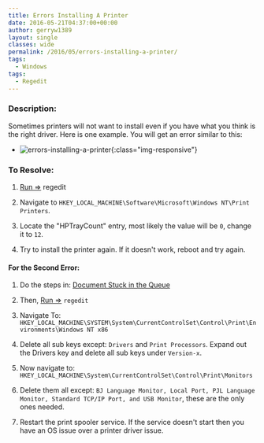 ```yaml
---
title: Errors Installing A Printer
date: 2016-05-21T04:37:00+00:00
author: gerryw1389
layout: single
classes: wide
permalink: /2016/05/errors-installing-a-printer/
tags:
  - Windows
tags:
  - Regedit
---
```

<!--more-->

### Description:

Sometimes printers will not want to install even if you have what you think is the right driver. Here is one example. You will get an error similar to this:

  - ![errors-installing-a-printer](https://automationadmin.com/assets/images/uploads/2016/09/errors-installing-a-printer.jpg){:class="img-responsive"}


### To Resolve:

1. [Run =>](https://automationadmin.com/2016/05/command-prompt-overview/) regedit

2. Navigate to `HKEY_LOCAL_MACHINE\Software\Microsoft\Windows NT\Print Printers`.

3. Locate the "HPTrayCount" entry, most likely the value will be `0`, change it to `12`.

4. Try to install the printer again. If it doesn't work, reboot and try again.

#### For the Second Error:

1. Do the steps in: [Document Stuck in the Queue](https://automationadmin.com/2016/05/document-stuck-in-queue/)

2. Then, [Run =>](https://automationadmin.com/2016/05/command-prompt-overview/) `regedit`

3. Navigate To: `HKEY_LOCAL_MACHINE\SYSTEM\System\CurrentControlSet\Control\Print\Environments\Windows NT x86`

4. Delete all sub keys except: `Drivers` and `Print Processors`. Expand out the Drivers key and delete all sub keys under `Version-x`.

5. Now navigate to: `HKEY_LOCAL_MACHINE\System\CurrentControlSet\Control\Print\Monitors`

6. Delete them all except: `BJ Language Monitor, Local Port, PJL Language Monitor, Standard TCP/IP Port, and USB Monitor`, these are the only ones needed.

7. Restart the print spooler service. If the service doesn't start then you have an OS issue over a printer driver issue.